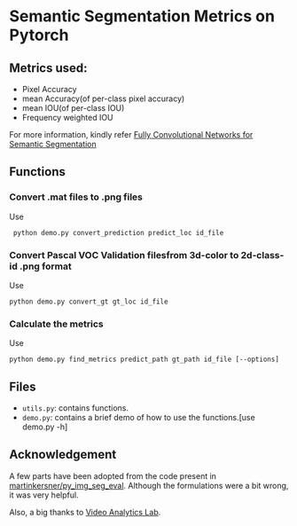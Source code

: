 # Semantic Segmentation Metrics on Pytorch


## Metrics used:

* Pixel Accuracy
* mean Accuracy(of per-class pixel accuracy)
* mean IOU(of per-class IOU)
* Frequency weighted IOU

For more information, kindly refer [Fully Convolutional Networks for Semantic Segmentation
](https://people.eecs.berkeley.edu/~jonlong/long_shelhamer_fcn.pdf)

## Functions

### Convert .mat files to .png files
Use 

` python demo.py convert_prediction predict_loc id_file`

### Convert Pascal VOC Validation filesfrom 3d-color to 2d-class-id .png format
Use

`python demo.py convert_gt gt_loc id_file`

### Calculate the metrics
Use

`python demo.py find_metrics predict_path gt_path id_file [--options]`

## Files

* `utils.py`: contains functions.
* `demo.py`: contains a brief demo of how to use the functions.[use demo.py -h]

## Acknowledgement

A few parts have been adopted from the code present in [martinkersner/py_img_seg_eval](https://github.com/martinkersner/py_img_seg_eval/tree/c0bf9787ebbe3e5e2c7833efe78b5b2d392afaf1). Although the formulations were a bit wrong, it was very helpful.

Also, a big thanks to [Video Analytics Lab](http://val.serc.iisc.ernet.in/valweb/).

